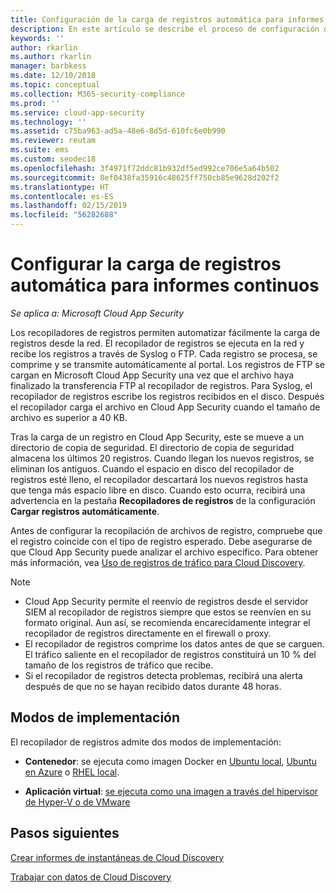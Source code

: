 ```yaml
---
title: Configuración de la carga de registros automática para informes continuos en Cloud App Security
description: En este artículo se describe el proceso de configuración de la carga de registros automática para informes continuos en Cloud App Security.
keywords: ''
author: rkarlin
ms.author: rkarlin
manager: barbkess
ms.date: 12/10/2018
ms.topic: conceptual
ms.collection: M365-security-compliance
ms.prod: ''
ms.service: cloud-app-security
ms.technology: ''
ms.assetid: c75ba963-ad5a-48e6-8d5d-610fc6e0b990
ms.reviewer: reutam
ms.suite: ems
ms.custom: seodec18
ms.openlocfilehash: 3f4971f72ddc81b932df5ed992ce706e5a64b502
ms.sourcegitcommit: 8ef0438fa35916c48625ff750cb85e9628d202f2
ms.translationtype: HT
ms.contentlocale: es-ES
ms.lasthandoff: 02/15/2019
ms.locfileid: "56282688"
---
```

# <a name="configure-automatic-log-upload-for-continuous-reports"></a>Configurar la carga de registros automática para informes continuos

*Se aplica a: Microsoft Cloud App Security*

Los recopiladores de registros permiten automatizar fácilmente la carga de registros desde la red. El recopilador de registros se ejecuta en la red y recibe los registros a través de Syslog o FTP. Cada registro se procesa, se comprime y se transmite automáticamente al portal. Los registros de FTP se cargan en Microsoft Cloud App Security una vez que el archivo haya finalizado la transferencia FTP al recopilador de registros. Para Syslog, el recopilador de registros escribe los registros recibidos en el disco. Después el recopilador carga el archivo en Cloud App Security cuando el tamaño de archivo es superior a 40 KB. 

Tras la carga de un registro en Cloud App Security, este se mueve a un directorio de copia de seguridad. El directorio de copia de seguridad almacena los últimos 20 registros. Cuando llegan los nuevos registros, se eliminan los antiguos. Cuando el espacio en disco del recopilador de registros esté lleno, el recopilador descartará los nuevos registros hasta que tenga más espacio libre en disco. Cuando esto ocurra, recibirá una advertencia en la pestaña **Recopiladores de registros** de la configuración **Cargar registros automáticamente**.

Antes de configurar la recopilación de archivos de registro, compruebe que el registro coincide con el tipo de registro esperado. Debe asegurarse de que Cloud App Security puede analizar el archivo específico. Para obtener más información, vea [Uso de registros de tráfico para Cloud Discovery](create-snapshot-cloud-discovery-reports.md#log-format).


> [!NOTE]
>-  Cloud App Security permite el reenvío de registros desde el servidor SIEM al recopilador de registros siempre que estos se reenvíen en su formato original. Aun así, se recomienda encarecidamente integrar el recopilador de registros directamente en el firewall o proxy.
>- El recopilador de registros comprime los datos antes de que se carguen. El tráfico saliente en el recopilador de registros constituirá un 10 % del tamaño de los registros de tráfico que recibe. 
>-  Si el recopilador de registros detecta problemas, recibirá una alerta después de que no se hayan recibido datos durante 48 horas.
>

## <a name="deployment-modes"></a>Modos de implementación

El recopilador de registros admite dos modos de implementación:

-   **Contenedor**: se ejecuta como imagen Docker en [Ubuntu local](discovery-docker-ubuntu.md), [Ubuntu en Azure](discovery-docker-ubuntu-azure.md) o [RHEL local](discovery-docker-ubuntu.md). 

-   **Aplicación virtual**:  [se ejecuta como una imagen a través del hipervisor de Hyper-V o de VMware](configure-automatic-log-upload-for-continuous-reports.md)




## <a name="next-steps"></a>Pasos siguientes
 
[Crear informes de instantáneas de Cloud Discovery](create-snapshot-cloud-discovery-reports.md)

[Trabajar con datos de Cloud Discovery](working-with-cloud-discovery-data.md)

